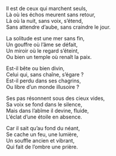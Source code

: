 Il est de ceux qui marchent seuls,  
Là où les échos meurent sans retour,  
Là où la nuit, sans voix, s’étend,  
Sans attendre d’aube, sans craindre le jour.

La solitude est une mer sans fin,  
Un gouffre où l’âme se défait,  
Un miroir où le regard s’éteint,  
Ou bien un temple où renaît la paix.

Est-il bête ou bien divin,  
Celui qui, sans chaîne, s’égare ?  
Est-il perdu dans ses chagrins,  
Ou libre d’un monde illusoire ?

Ses pas résonnent sous des cieux vides,  
Sa voix se fond dans le silence,  
Mais dans l’abîme il devine, fluide,  
L’éclat d’une étoile en absence.

Car il sait qu’au fond du néant,  
Se cache un feu, une lumière,  
Un souffle ancien et vibrant,  
Qui fait de l’ombre une prière.
